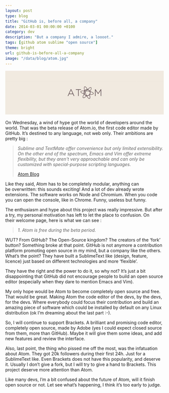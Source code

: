 ```yaml
---
layout: post
type: blog
title: "GitHub is, before all, a company"
date: 2014-03-01 00:00:00 +0100
category: dev
description: "But a company I admire, a loooot."
tags: [github atom sublime "open source"]
theme: bright
url: github-is-before-all-a-company
image: "/data/blog/atom.jpg"
---
```

![](/data/blog/atom.jpg)

On Wednesday, a wind of hype got the world of developers around the world. That was the beta release of Atom.io, the first code editor made by GitHub. It’s destined to any language, not web only. Their ambitions are pretty big :

> *Sublime and TextMate offer convenience but only limited extensibility. On the other end of the spectrum, Emacs and Vim offer extreme flexibility, but they aren't very approachable and can only be customized with special-purpose scripting languages.*
>
> [Atom Blog](http://blog.atom.io/2014/02/26/introducing-atom.html)

Like they said, Atom has to be completely modular, anything can be overwritten: this sounds exciting! And a lot of dev already wrote extensions. The software works on Node and Chromium. When you code you can open the console, like in Chrome. Funny, useless but funny.

The enthusiasm and hype about this project was really impressive. But after a try, my personal motivation has left to let the place to confusion. On their welcome page, here is what we can see :

> *1. Atom is free during the beta period.*

WUT? From GitHub? The Open-Source kingdom? The creators of the ‘fork’ button? Something broke at that point. GitHub is not anymore a contribution platform promoting open source in my mind, but a company like the others. What’s the point? They have built a SublimeText like (design, feature, licence) just based on different technologies and more ‘flexible’.

They have the right and the power to do it, so why not? It’s just a bit disappointing that GitHub did not encourage people to build an open source editor (especially when they dare to mention Emacs and Vim).

My only hope would be Atom to become completely open source and free. That would be great. Making Atom the code editor of the devs, by the devs, for the devs. Where everybody could focus their contribution and build an amazing piece of software which could be installed by default on any Linux distribution (ok I’m dreaming about the last part :-).

So, I will continue to support Brackets. A brilliant and promising code editor, completely open source, made by Adobe (yes I could expect closed source from them, more than GitHub). Maybe it will give them some ideas, and add new features and review the interface.

Also, last point, the thing who pissed me off the most, was the infatuation about Atom. They got 20k followers during their first 24h. Just for a SublimeText like. Even Brackets does not have this popularity, and deserve it. Usually I don’t give a fork, but I will try to give a hand to Brackets. This project deserve more attention than Atom.

Like many devs, I’m a bit confused about the future of Atom, will it finish open source or not. Let see what’s happening, I think it’s too early to judge.
